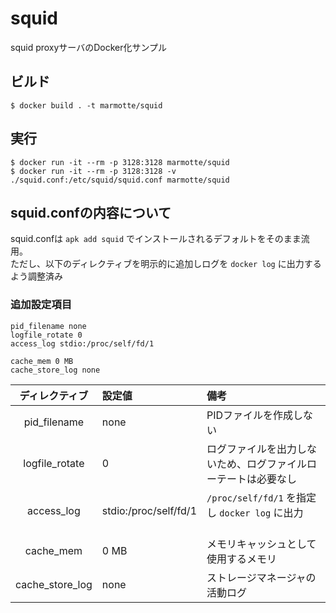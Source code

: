 squid
====
squid proxyサーバのDocker化サンプル

## ビルド
```
$ docker build . -t marmotte/squid
```

## 実行
```
$ docker run -it --rm -p 3128:3128 marmotte/squid
$ docker run -it --rm -p 3128:3128 -v ./squid.conf:/etc/squid/squid.conf marmotte/squid
```

## squid.confの内容について
squid.confは `apk add squid` でインストールされるデフォルトをそのまま流用。  
ただし、以下のディレクティブを明示的に追加しログを `docker log` に出力するよう調整済み

### 追加設定項目
```agsl
pid_filename none
logfile_rotate 0
access_log stdio:/proc/self/fd/1

cache_mem 0 MB
cache_store_log none
```


|     ディレクティブ      | 設定値                 | 備考                                           |
|:----------------:|:----------------------|:---------------------------------------------|
|   pid_filename   | none                  | PIDファイルを作成しない                                |
|  logfile_rotate  | 0                     | ログファイルを出力しないため、ログファイルローテートは必要なし |
|    access_log    | stdio:/proc/self/fd/1 | `/proc/self/fd/1` を指定し `docker log` に出力 　　　　 |
| cache_mem        | 0 MB                  | メモリキャッシュとして使用するメモリ                      |
| cache_store_log  | none                  | ストレージマネージャの活動ログ                           |
